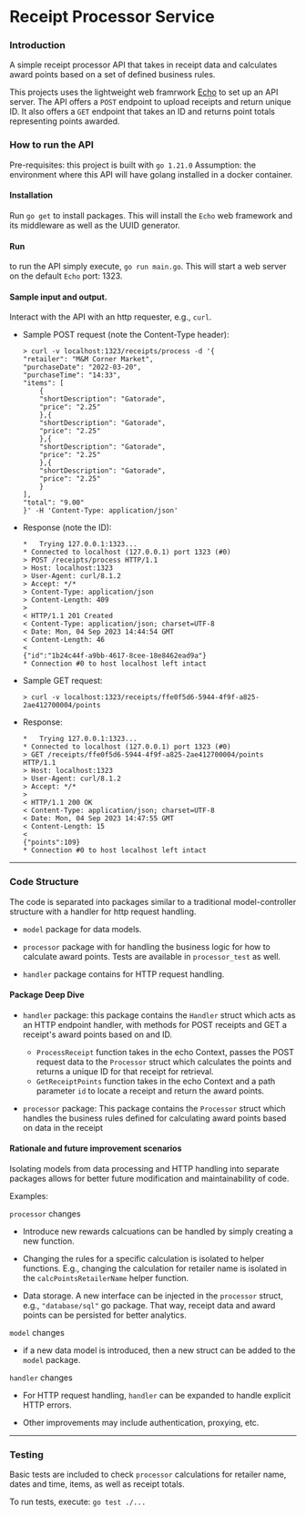 # Receipt Processor Service 


### Introduction

A simple receipt processor API that takes in receipt data and calculates award points based on a set of defined business rules. 

This projects uses the lightweight web framrwork [Echo](https://echo.labstack.com/) to set up an API server. The API offers a `POST` endpoint to upload receipts and return unique ID. It also offers a `GET` endpoint that takes an ID and returns point totals representing points awarded. 

### How to run the API 
Pre-requisites: this project is built with `go 1.21.0` 
Assumption: the environment where this API will have golang installed in a docker container. 

#### Installation

Run `go get` to install packages. This will install the `Echo` web framework and its middleware as well as the UUID generator. 

#### Run

to run the API simply execute, `go run main.go`. This will start a web server on the default `Echo` port: 1323. 

#### Sample input and output. 
Interact with the API with an http requester, e.g., `curl`. 

- Sample POST request (note the Content-Type header): 

    ```
    > curl -v localhost:1323/receipts/process -d '{               "retailer": "M&M Corner Market",
    "purchaseDate": "2022-03-20",
    "purchaseTime": "14:33",
    "items": [
        {
        "shortDescription": "Gatorade",
        "price": "2.25"
        },{
        "shortDescription": "Gatorade",
        "price": "2.25"
        },{
        "shortDescription": "Gatorade",
        "price": "2.25"
        },{
        "shortDescription": "Gatorade",
        "price": "2.25"
        }
    ],
    "total": "9.00"
    }' -H 'Content-Type: application/json'
    ```
- Response (note the ID): 

    ```
    *   Trying 127.0.0.1:1323...
    * Connected to localhost (127.0.0.1) port 1323 (#0)
    > POST /receipts/process HTTP/1.1
    > Host: localhost:1323
    > User-Agent: curl/8.1.2
    > Accept: */*
    > Content-Type: application/json
    > Content-Length: 409
    >
    < HTTP/1.1 201 Created
    < Content-Type: application/json; charset=UTF-8
    < Date: Mon, 04 Sep 2023 14:44:54 GMT
    < Content-Length: 46
    <
    {"id":"1b24c44f-a9bb-4617-8cee-18e8462ead9a"}
    * Connection #0 to host localhost left intact
    ```

- Sample GET request: 
    ```
    > curl -v localhost:1323/receipts/ffe0f5d6-5944-4f9f-a825-2ae412700004/points
    ```
- Response: 
    ```
    *   Trying 127.0.0.1:1323...
    * Connected to localhost (127.0.0.1) port 1323 (#0)
    > GET /receipts/ffe0f5d6-5944-4f9f-a825-2ae412700004/points HTTP/1.1
    > Host: localhost:1323
    > User-Agent: curl/8.1.2
    > Accept: */*
    >
    < HTTP/1.1 200 OK
    < Content-Type: application/json; charset=UTF-8
    < Date: Mon, 04 Sep 2023 14:47:55 GMT
    < Content-Length: 15
    <
    {"points":109}
    * Connection #0 to host localhost left intact
    ```

---
### Code Structure 

The code is separated into packages similar to a traditional model-controller structure with a handler for http request handling.

- `model` package for data models. 

- `processor` package with for handling the business logic for how to calculate award points. Tests are available in `processor_test` as well. 

- `handler` package contains  for HTTP request handling.


#### Package Deep Dive

- `handler` package: this package contains the `Handler` struct which acts as an HTTP endpoint handler, with methods for POST receipts and GET a receipt's award points based on and ID. 

    - `ProcessReceipt` function takes in the echo Context, passes the POST request data to the `Processor` struct which calculates the points and returns a unique ID for that receipt for retrieval. 
    - `GetReceiptPoints` function takes in the echo Context and a path parameter `id` to locate a receipt and return the award points.

- `processor` package: This package contains the `Processor` struct which handles the business rules defined for calculating award points based on data in the receipt

#### Rationale and future improvement scenarios

Isolating models from data processing and HTTP handling into separate packages allows for better future modification and maintainability of code. 

Examples: 

`processor` changes 

- Introduce new rewards calcuations can be handled by simply creating a new function.

- Changing the rules for a specific calculation is isolated to helper functions. E.g., changing the calculation for retailer name is isolated in the `calcPointsRetailerName` helper function. 

- Data storage. A new interface can be injected in the `processor` struct, e.g., `"database/sql"` go package. That way, receipt data and award points can be persisted for better analytics. 

`model` changes 

- if a new data model is introduced, then a new struct can be added to the `model` package. 

`handler` changes
- For HTTP request handling, `handler` can be expanded to handle explicit HTTP errors.

- Other improvements may include authentication, proxying, etc. 

---

### Testing

Basic tests are included to check `processor` calculations for retailer name, dates and time, items, as well as receipt totals. 

To run tests, execute: `go test ./...`
